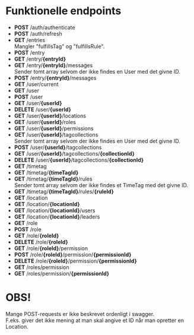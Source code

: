 
# Funktionelle endpoints

 - __POST__ /auth/authenticate
 - __POST__ /auth/refresh
 - __GET__ /entries  
 Mangler "fulfillsTag" og "fulfillsRule".
 - __POST__ /entry
 - __GET__ /entry/__{entryId}__
 - __GET__ /entry/__{entryId}__/messages  
 Sender tomt array selvom der ikke findes en User med det givne ID.
 - __POST__ /entry/__{entryId}__/messages
 - __GET__ /user/current
 - __GET__ /user
 - __POST__ /user
 - __GET__ /user/__{userId}__
 - __DELETE__ /user/__{userId}__
 - __GET__ /user/__{userId}__/locations
 - __GET__ /user/__{userId}__/roles
 - __GET__ /user/__{userId}__/permissions
 - __GET__ /user/__{userId}__/tagcollections  
 Sender tomt array selvom der ikke findes en User med det givne ID.
 - __POST__ /user/__{userId}__/tagcollections
 - __GET__ /user/__{userId}__/tagcollections/__{collectionId}__
 - __DELETE__ /user/__{userId}__/tagcollections/__{collectionId}__
 - __GET__ /timetag
 - __GET__ /timetag/__{timeTagId}__
 - __GET__ /timetag/__{timeTagId}__/rules  
 Sender tomt array selvom der ikke findes et TimeTag med det givne ID.
 - __GET__ /timetag/__{timeTagId}__/rules/__{ruleId}__
 - __GET__ /location
 - __GET__ /location/__{locationId}__
 - __GET__ /location/__{locationId}__/users
 - __GET__ /location/__{locationId}__/leaders
 - __GET__ /role
 - __POST__ /role
 - __GET__ /role/__{roleId}__
 - __DELETE__ /role/__{roleId}__
 - __GET__ /role/__{roleId}__/permission
 - __POST__ /role/__{roleId}__/permission/__{permissionId}__
 - __DELETE__ /role/__{roleId}__/permission/__{permissionId}__
 - __GET__ /roles/permission
 - __GET__ /roles/permission/__{permissionId}__

# OBS!
Mange POST-requests er ikke beskrevet ordenligt i swagger.  
F.eks. giver det ikke mening at man skal angive et ID når man opretter en Location.